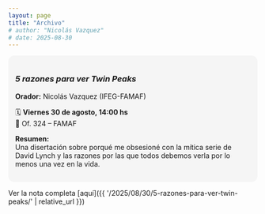```yaml
---
layout: page
title: "Archivo"
# author: "Nicolás Vazquez"
# date: 2025-08-30
---
```


<div style="background:#f5f5f5; border-radius:12px; padding:1em; margin:1em 0;">
  <h3><em>5 razones para ver Twin Peaks</em></h3>
  <p><strong>Orador:</strong> Nicolás Vazquez (IFEG-FAMAF)</p>
  <p>🗓️ <strong>Viernes 30 de agosto, 14:00 hs</strong><br>
  📍 Of. 324 – FAMAF</p>
  <p><strong>Resumen:</strong><br>
  Una disertación sobre porqué me obsesioné con la mítica serie de David Lynch y las razones por las que todos debemos verla por lo menos una vez en la vida.</p>
</div>

Ver la nota completa [aquí]({{ '/2025/08/30/5-razones-para-ver-twin-peaks/' | relative_url }})
